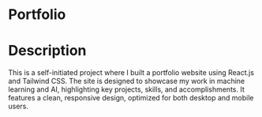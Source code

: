 # Portfolio

# Description
This is a self-initiated project where I built a portfolio website using React.js and Tailwind CSS. The site is designed to showcase my work in machine learning and AI, highlighting key projects, skills, and accomplishments. It features a clean, responsive design, optimized for both desktop and mobile users.
